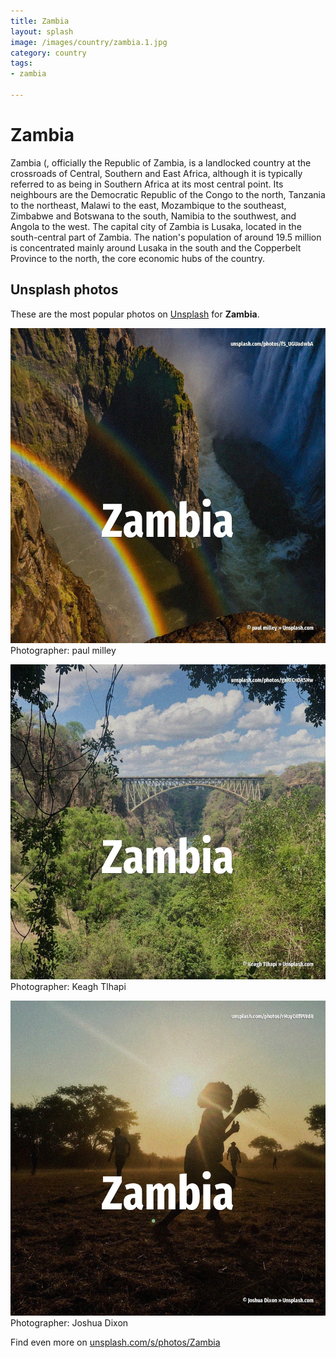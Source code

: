 ```yaml
---
title: Zambia
layout: splash
image: /images/country/zambia.1.jpg
category: country
tags:
- zambia

---
```

# Zambia

Zambia (, officially the Republic of Zambia, is a landlocked country at the crossroads of Central,  Southern and East Africa, although it is typically referred to as being in Southern Africa at its  most central point. Its neighbours are the Democratic Republic of the Congo to the north, Tanzania to the northeast,  Malawi to the east, Mozambique to the southeast, Zimbabwe and Botswana to the south, Namibia to the  southwest, and Angola to the west. The capital city of Zambia is Lusaka, located in the south-central part of Zambia. The nation's population of around 19.5 million is concentrated mainly around Lusaka in the south  and the Copperbelt Province to the north, the core economic hubs of the country.  

 
## Unsplash photos
These are the most popular photos on [Unsplash](https://unsplash.com) for **Zambia**.
 
![Zambia](/images/country/zambia.1.jpg)
Photographer:  paul milley
 
![Zambia](/images/country/zambia.2.jpg)
Photographer:  Keagh Tlhapi
 
![Zambia](/images/country/zambia.3.jpg)
Photographer:  Joshua Dixon
 
Find even more on [unsplash.com/s/photos/Zambia](https://unsplash.com/s/photos/Zambia)
 
